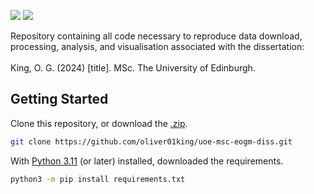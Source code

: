 <p align="left">
<a href="https://www.python.org/" alt="Python">
<img src="https://img.shields.io/badge/python-3670A0?&logo=python&logoColor=ffdd54" /></a>
<a href="https://black.readthedocs.io/en/stable/" alt="Black">
<img src="https://img.shields.io/badge/code%20style-black-000000" /></a>
</p>
</h1>
  <p align="left">
    Repository containing all code necessary to reproduce data download, processing, analysis, and visualisation associated with the dissertation:</br></br>
    King, O. G. (2024) [title]. MSc. The University of Edinburgh.
  </p>
</p>

## Getting Started
Clone this repository, or download the [.zip](https://github.com/oliver01king/uoe-msc-eogm-diss/archive/refs/heads/main.zip).
```sh
git clone https://github.com/oliver01king/uoe-msc-eogm-diss.git
```

With [Python 3.11](https://www.python.org/downloads/) (or later) installed, downloaded the requirements.
```sh
python3 -m pip install requirements.txt
```

</p>      
